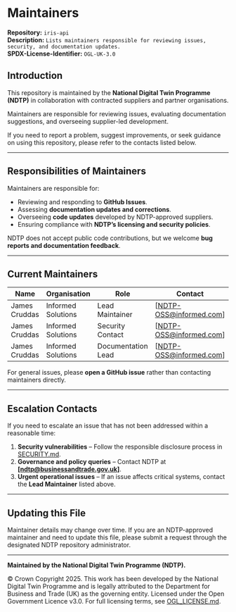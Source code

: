 # Maintainers

**Repository:** `iris-api`\
**Description:** `Lists maintainers responsible for reviewing issues, security, and documentation updates.`\
**SPDX-License-Identifier:** `OGL-UK-3.0`

## Introduction

This repository is maintained by the **National Digital Twin Programme (NDTP)** in collaboration with contracted suppliers and partner
organisations.

Maintainers are responsible for reviewing issues, evaluating documentation suggestions, and overseeing supplier-led development.

If you need to report a problem, suggest improvements, or seek guidance on using this repository, please refer to the contacts listed below.

---

## Responsibilities of Maintainers

Maintainers are responsible for:

- Reviewing and responding to **GitHub Issues**.
- Assessing **documentation updates and corrections**.
- Overseeing **code updates** developed by NDTP-approved suppliers.
- Ensuring compliance with **NDTP’s licensing and security policies**.

NDTP does not accept public code contributions, but we welcome **bug reports and documentation feedback**.

---

## Current Maintainers

| Name | Organisation | Role | Contact |
|------|-------------|------|---------|
| James Cruddas | Informed Solutions | Lead Maintainer | [NDTP-OSS@informed.com] |
| James Cruddas | Informed Solutions | Security Contact | [NDTP-OSS@informed.com] |
| James Cruddas | Informed Solutions | Documentation Lead | [NDTP-OSS@informed.com] |

For general issues, please **open a GitHub issue** rather than contacting maintainers directly.

---

## Escalation Contacts

If you need to escalate an issue that has not been addressed within a reasonable time:

1. **Security vulnerabilities** – Follow the responsible disclosure process in [SECURITY.md](SECURITY.md).
2. **Governance and policy queries** – Contact NDTP at **[ndtp@businessandtrade.gov.uk]**.
3. **Urgent operational issues** – If an issue affects critical systems, contact the **Lead Maintainer** listed above.

---

## Updating this File

Maintainer details may change over time. If you are an NDTP-approved maintainer and need to update this file, please submit a request
through the designated NDTP repository administrator.

---

**Maintained by the National Digital Twin Programme (NDTP).**

© Crown Copyright 2025. This work has been developed by the National Digital Twin Programme and is legally attributed to the Department for Business and Trade (UK) as the governing entity.
Licensed under the Open Government Licence v3.0.
For full licensing terms, see [OGL_LICENSE.md](OGL_LICENSE.md).
